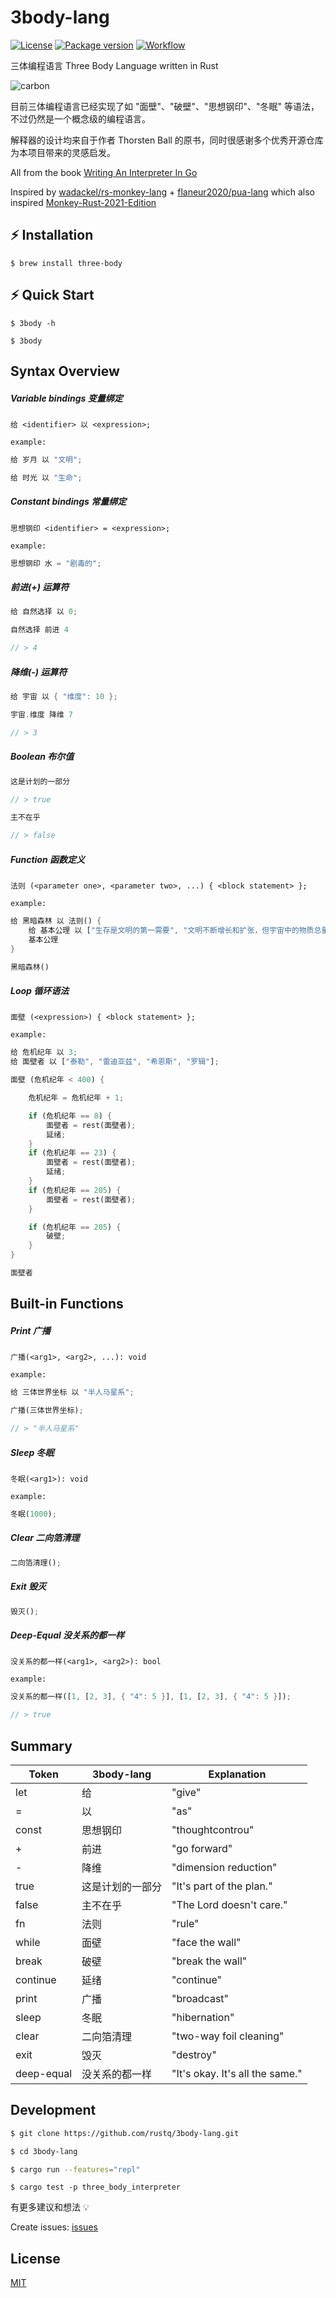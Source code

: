# 3body-lang

[![License](https://img.shields.io/badge/license-MIT%20License-blue.svg)](https://opensource.org/licenses/MIT)
[![Package version](https://img.shields.io/crates/v/three_body_lang.svg)](https://crates.io/crates/three_body_lang)
[![Workflow](https://img.shields.io/github/actions/workflow/status/rustq/3body-lang/CI.yml?branch=main)](https://github.com/rustq/3body-lang/actions)


三体编程语言 Three Body Language written in Rust

![carbon](https://user-images.githubusercontent.com/11075892/218237230-18000cfe-8db1-4bf7-979d-a11695039f35.png)

目前三体编程语言已经实现了如 "面壁"、"破壁"、"思想钢印"、"冬眠" 等语法，不过仍然是一个概念级的编程语言。

解释器的设计均来自于作者 Thorsten Ball 的原书，同时很感谢多个优秀开源仓库为本项目带来的灵感启发。

All from the book [Writing An Interpreter In Go](https://interpreterbook.com/)

Inspired by [wadackel/rs-monkey-lang](https://github.com/wadackel/rs-monkey-lang) + [flaneur2020/pua-lang](https://github.com/flaneur2020/pua-lang) which also inspired [Monkey-Rust-2021-Edition](https://github.com/meloalright/Monkey-Rust-2021-Edition)

## ⚡️ Installation

```shell
$ brew install three-body
```

## ⚡️ Quick Start

```shell
$ 3body -h
```

```shell
$ 3body
```

## Syntax Overview

##### Variable bindings 变量绑定

```shell
给 <identifier> 以 <expression>;
```

`example:`

```rust
给 岁月 以 "文明";

给 时光 以 "生命";
```

##### Constant bindings 常量绑定

```shell
思想钢印 <identifier> = <expression>;
```

`example:`

```rust
思想钢印 水 = "剧毒的";
```

##### 前进(+) 运算符

```rust
给 自然选择 以 0;

自然选择 前进 4

// > 4
```

##### 降维(-) 运算符

```rust
给 宇宙 以 { "维度": 10 };

宇宙.维度 降维 7

// > 3
```

##### Boolean 布尔值

```rust
这是计划的一部分

// > true
```

```rust
主不在乎

// > false
```

##### Function 函数定义

```shell
法则 (<parameter one>, <parameter two>, ...) { <block statement> };
```

`example:`

```rust
给 黑暗森林 以 法则() {
    给 基本公理 以 ["生存是文明的第一需要", "文明不断增长和扩张，但宇宙中的物质总量保持不变"];
    基本公理
}

黑暗森林()
```

##### Loop 循环语法

```shell
面壁 (<expression>) { <block statement> };
```

`example:`

```rust
给 危机纪年 以 3;
给 面壁者 以 ["泰勒", "雷迪亚兹", "希恩斯", "罗辑"];

面壁 (危机纪年 < 400) {

    危机纪年 = 危机纪年 + 1;

    if (危机纪年 == 8) {
        面壁者 = rest(面壁者);
        延绪;
    }
    if (危机纪年 == 23) {
        面壁者 = rest(面壁者);
        延绪;
    }
    if (危机纪年 == 205) {
        面壁者 = rest(面壁者);
    }

    if (危机纪年 == 205) {
        破壁;
    }
}

面壁者
```

## Built-in Functions

##### Print 广播

```shell
广播(<arg1>, <arg2>, ...): void
```

`example:`

```rust
给 三体世界坐标 以 "半人马星系";

广播(三体世界坐标);

// > "半人马星系"
```

##### Sleep 冬眠

```shell
冬眠(<arg1>): void
```

`example:`

```rust
冬眠(1000);
```

##### Clear 二向箔清理

```rust
二向箔清理();
```

##### Exit 毁灭

```rust
毁灭();
```

##### Deep-Equal 没关系的都一样

```shell
没关系的都一样(<arg1>, <arg2>): bool
```

`example:`

```rust
没关系的都一样([1, [2, 3], { "4": 5 }], [1, [2, 3], { "4": 5 }]);

// > true
```

## Summary

|Token|3body-lang|Explanation|
|---|---|---|
|let|给|"give"|
|=|以|"as"|
|const|思想钢印|"thoughtcontrou"|
|+|前进|"go forward"|
|-|降维|"dimension reduction"|
|true|这是计划的一部分|"It's part of the plan."|
|false|主不在乎|"The Lord doesn't care."|
|fn|法则|"rule"|
|while|面壁|"face the wall"|
|break|破壁|"break the wall"|
|continue|延绪|"continue"|
|print|广播|"broadcast"|
|sleep|冬眠|"hibernation"|
|clear|二向箔清理|"two-way foil cleaning"|
|exit|毁灭|"destroy"|
|deep-equal|没关系的都一样|"It's okay. It's all the same."|

## Development

```bash
$ git clone https://github.com/rustq/3body-lang.git

$ cd 3body-lang

$ cargo run --features="repl"
```

```
$ cargo test -p three_body_interpreter
```

有更多建议和想法 💡

Create issues: [issues](https://github.com/rustq/3body-lang/issues)

## License

[MIT](https://opensource.org/licenses/MIT)
